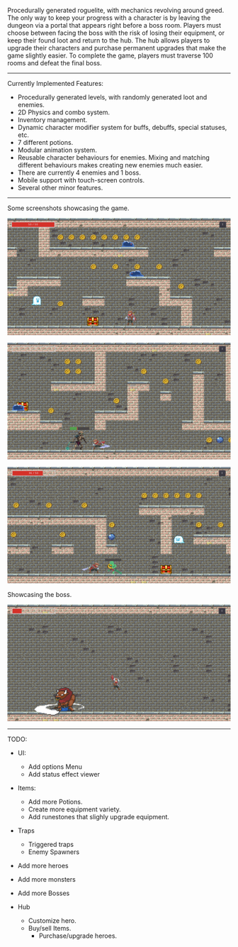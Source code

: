 Procedurally generated roguelite, with mechanics revolving around greed.
The only way to keep your progress with a character is by leaving the dungeon via a portal that appears right before a boss room.
Players must choose between facing the boss with the risk of losing their equipment, or keep their found loot and return to the hub.
The hub allows players to upgrade their characters and purchase permanent upgrades that make the game slightly easier.
To complete the game, players must traverse 100 rooms and defeat the final boss.

***

Currently Implemented Features:
  * Procedurally generated levels, with randomly generated loot and enemies.
  * 2D Physics and combo system.
  * Inventory management.
  * Dynamic character modifier system for buffs, debuffs, special statuses, etc.
  * 7 different potions.
  * Modular animation system.
  * Reusable character behaviours for enemies. Mixing and matching different behaviours makes creating new enemies much easier.
  * There are currently 4 enemies and 1 boss.
  * Mobile support with touch-screen controls.
  * Several other minor features.

***

Some screenshots showcasing the game. 

![In-Game Screenshot](/Screenshots/1.png)

![In-Game Screenshot](/Screenshots/2.png)

![In-Game Screenshot](/Screenshots/3.png)


Showcasing the boss.

![In-Game Screenshot](/Screenshots/4.png)





*** 

TODO:

* UI:
  * Add options Menu
  * Add status effect viewer
	

* Items:
	* Add more Potions.
  * Create more equipment variety.
  * Add runestones that slighly upgrade equipment.

  
* Traps
	* Triggered traps
	* Enemy Spawners


* Add more heroes


* Add more monsters


* Add more Bosses


* Hub
  * Customize hero.
  * Buy/sell Items.
	* Purchase/upgrade heroes.
	

